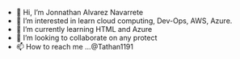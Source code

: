 - 👋 Hi, I’m Jonnathan Alvarez Navarrete
- 👀 I’m interested in learn cloud computing, Dev-Ops, AWS, Azure.
- 🌱 I’m currently learning HTML and Azure
- 💞️ I’m looking to collaborate on any protect
- 📫 How to reach me ...@Tathan1191

<!---
Tathan1191/Tathan1191 is a ✨ special ✨ repository because its `README.md` (this file) appears on your GitHub profile.
You can click the Preview link to take a look at your changes.
--->

